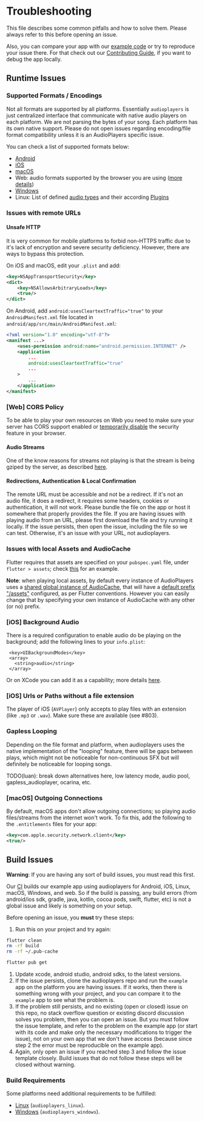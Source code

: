 # Troubleshooting

This file describes some common pitfalls and how to solve them. Please always refer to this before opening an issue.

Also, you can compare your app with our [example code](https://github.com/bluefireteam/audioplayers/tree/main/packages/audioplayers/example) or try to reproduce your issue there.
For that check out our [Contributing Guide](https://github.com/bluefireteam/audioplayers/blob/main/contributing.md), if you want to debug the app locally.

## Runtime Issues

### Supported Formats / Encodings

Not all formats are supported by all platforms. Essentially `audioplayers` is just centralized interface that communicate with native audio players on each platform. We are not parsing the bytes of your song. Each platform has its own native support. Please do not open issues regarding encoding/file format compatibility unless it is an AudioPlayers specific issue.

You can check a list of supported formats below:

- [Android](https://developer.android.com/guide/topics/media/media-formats.html)
- [iOS](https://developer.apple.com/library/archive/documentation/AudioVideo/Conceptual/MultimediaPG/UsingAudio/UsingAudio.html#//apple_ref/doc/uid/TP40009767-CH2-SW33)
- [macOS](https://developer.apple.com/library/archive/documentation/MusicAudio/Conceptual/CoreAudioOverview/SupportedAudioFormatsMacOSX/SupportedAudioFormatsMacOSX.html#//apple_ref/doc/uid/TP40003577-CH7-SW1)
- Web: audio formats supported by the browser you are using ([more details](https://developer.mozilla.org/en-US/docs/Web/Media/Formats/Audio_codecs))
- [Windows](https://learn.microsoft.com/en-us/windows/win32/medfound/supported-media-formats-in-media-foundation)
- Linux: List of defined [audio types](https://gstreamer.freedesktop.org/documentation/plugin-development/advanced/media-types.html?gi-language=c#table-of-audio-types) and their according [Plugins](https://gstreamer.freedesktop.org/documentation/plugins_doc.html?gi-language=c)

### Issues with remote URLs

#### Unsafe HTTP

It is very common for mobile platforms to forbid non-HTTPS traffic due to it's lack of encryption and severe security deficiency. However, there are ways to bypass this protection.

On iOS and macOS, edit your `.plist` and add:

```xml
<key>NSAppTransportSecurity</key>
<dict>
    <key>NSAllowsArbitraryLoads</key>
    <true/>
</dict>
```

On Android, add `android:usesCleartextTraffic="true"` to your `AndroidManifest.xml` file located in `android/app/src/main/AndroidManifest.xml`:

```xml
<?xml version="1.0" encoding="utf-8"?>
<manifest ...>
    <uses-permission android:name="android.permission.INTERNET" />
    <application
        ...
        android:usesCleartextTraffic="true"
        ...
    >
        ...
    </application>
</manifest>
```

### [Web] CORS Policy

To be able to play your own resources on Web you need to make sure your server has CORS support enabled or [temporarily disable](https://stackoverflow.com/a/74783428/5164462) the security feature in your browser.

#### Audio Streams

One of the know reasons for streams not playing is that the stream is being gziped by the server, as described [here](https://github.com/bluefireteam/audioplayers/issues/183).

#### Redirections, Authentication & Local Confirmation

The remote URL must be accessible and not be a redirect. If it's not an audio file, it does a redirect, it requires some headers, cookies or authentication, it will not work.
Please bundle the file on the app or host it somewhere that properly provides the file.
If you are having issues with playing audio from an URL, please first download the file and try running it locally.
If the issue persists, then open the issue, including the file so we can test. Otherwise, it's an issue with your URL, not audioplayers.

### Issues with local Assets and AudioCache

Flutter requires that assets are specified on your `pubspec.yaml` file, under `flutter > assets`; check [this](https://github.com/bluefireteam/audioplayers/blob/main/packages/audioplayers/example/pubspec.yaml#L29) for an example.

**Note**: when playing local assets, by default every instance of AudioPlayers uses a [shared global instance of AudioCache](https://github.com/bluefireteam/audioplayers/blob/main/packages/audioplayers/lib/src/audioplayer.dart#L24), that will have a [default prefix "/assets"](https://github.com/bluefireteam/audioplayers/blob/main/packages/audioplayers/lib/src/audio_cache.dart#L41) configured, as per Flutter conventions.
However you can easily change that by specifying your own instance of AudioCache with any other (or no) prefix.

### [iOS] Background Audio

There is a required configuration to enable audio do be playing on the background; add the following lines to your `info.plist`:

 ```
  <key>UIBackgroundModes</key>
  <array>
  	<string>audio</string>
  </array>
```

Or on XCode you can add it as a capability; more details [here](https://developer.apple.com/documentation/avfoundation/media_assets_playback_and_editing/creating_a_basic_video_player_ios_and_tvos/enabling_background_audio).

### [iOS] Urls or Paths without a file extension

The player of iOS (`AVPlayer`) only accepts to play files with an extension (like `.mp3` or `.wav`). Make sure these are available (see #803).

### Gapless Looping

Depending on the file format and platform, when audioplayers uses the native implementation of the "looping" feature, there will be gaps between plays, which might not be noticeable for non-continuous SFX but will definitely be noticeable for looping songs.

TODO(luan): break down alternatives here, low latency mode, audio pool, gapless_audioplayer, ocarina, etc.

### [macOS] Outgoing Connections

By default, macOS apps don't allow outgoing connections; so playing audio files/streams from the internet won't work. To fix this, add the following to the `.entitlements` files for your app:

```xml
<key>com.apple.security.network.client</key>
<true/>
```

## Build Issues

**Warning**: If you are having any sort of build issues, you must read this first.

Our [CI](https://github.com/bluefireteam/audioplayers/blob/master/.github/workflows/build.yml) builds our example app using audioplayers for Android, iOS, Linux, macOS, Windows, and web. So if the build is passing, any build errors (from android/ios sdk, gradle, java, kotlin, cocoa pods, swift, flutter, etc) is not a global issue and likely is something on your setup.

Before opening an issue, you **must** try these steps:

1. Run this on your project and try again:
```bash
flutter clean
rm -rf build
rm -rf ~/.pub-cache

flutter pub get
```
1. Update xcode, android studio, android sdks, to the latest versions.
1. If the issue persists, clone the audioplayers repo and run the `example` app on the platform you are having issues. If it works, then there is something wrong with your project, and you can compare it to the `example` app to see what the problem is.
1. If the problem still persists, and no existing (open or closed) issue on this repo, no stack overflow question or existing discord discussion solves you problem, then you can open an issue. But you must follow the issue template, and refer to the problem on the example app (or start with its code and make only the necessary modifications to trigger the issue), not on your own app that we don't have access (because since step 2 the error must be reproducible on the example app).
1. Again, only open an issue if you reached step 3 and follow the issue template closely. Build issues that do not follow these steps will be closed without warning.

### Build Requirements

Some platforms need additional requirements to be fulfilled:

* [Linux](packages/audioplayers_linux/README.md#setup-for-linux) (`audioplayers_linux`).
* [Windows](packages/audioplayers_windows/README.md#setup-for-windows) (`audioplayers_windows`).
